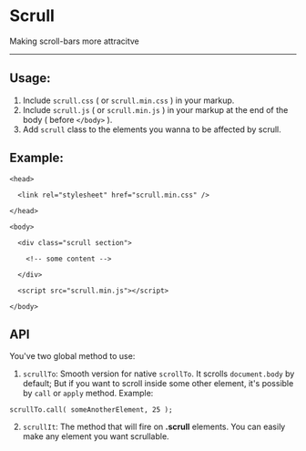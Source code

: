 # Scrull

Making scroll-bars more attracitve

___

## Usage:

1. Include `scrull.css` ( or `scrull.min.css` ) in your markup.
2. Include `scrull.js` ( or `scrull.min.js` ) in your markup at the end of the body ( before `</body>` ).
3. Add `scrull` class to the elements you wanna to be affected by scrull.

## Example:

```
<head>

  <link rel="stylesheet" href="scrull.min.css" />

</head>

<body>

  <div class="scrull section">

    <!-- some content -->

  </div>

  <script src="scrull.min.js"></script>

</body>
```

## API

You've two global method to use:

1. `scrullTo`: Smooth version for native `scrollTo`. It scrolls `document.body` by default; But if you want to scroll inside some other element, it's possible by `call` or `apply` method. Example:
 ```
scrullTo.call( someAnotherElement, 25 );
```
2. `scrullIt`: The method that will fire on **.scrull** elements. You can easily make any element you want scrullable.
